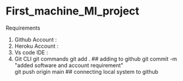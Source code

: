 # First_machine_Ml_project

Requirements
1. Github Account :
2. Heroku Account :
3. Vs code IDE :
4. Git CLI
git commands
git add . ## adding to github
git commit -m "added software and account requirement"  
git push origin main ## connecting local system to github 

